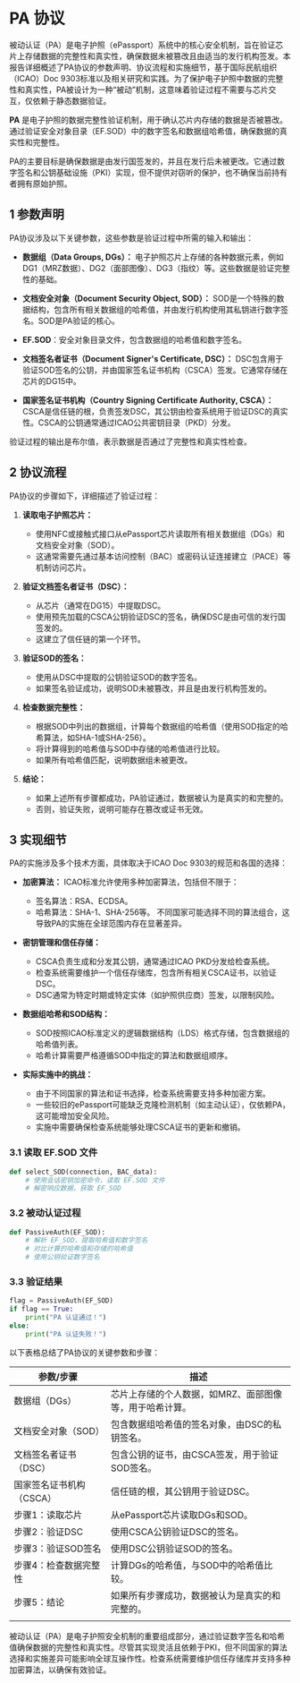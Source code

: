 # PA 协议

被动认证（PA）是电子护照（ePassport）系统中的核心安全机制，旨在验证芯片上存储数据的完整性和真实性，确保数据未被篡改且由适当的发行机构签发。本报告详细概述了PA协议的参数声明、协议流程和实施细节，基于国际民航组织（ICAO）Doc 9303标准以及相关研究和实践。为了保护电子护照中数据的完整性和真实性，PA被设计为一种“被动”机制，这意味着验证过程不需要与芯片交互，仅依赖于静态数据验证。

**PA** 是电子护照的数据完整性验证机制，用于确认芯片内存储的数据是否被篡改。通过验证安全对象目录（EF.SOD）中的数字签名和数据组哈希值，确保数据的真实性和完整性。

PA的主要目标是确保数据是由发行国签发的，并且在发行后未被更改。它通过数字签名和公钥基础设施（PKI）实现，但不提供对窃听的保护，也不确保当前持有者拥有原始护照。

## 1 参数声明

PA协议涉及以下关键参数，这些参数是验证过程中所需的输入和输出：

- **数据组（Data Groups, DGs）：**
  电子护照芯片上存储的各种数据元素，例如DG1（MRZ数据）、DG2（面部图像）、DG3（指纹）等。这些数据是验证完整性的基础。

- **文档安全对象（Document Security Object, SOD）：**
  SOD是一个特殊的数据结构，包含所有相关数据组的哈希值，并由发行机构使用其私钥进行数字签名。SOD是PA验证的核心。

- **EF.SOD**：安全对象目录文件，包含数据组的哈希值和数字签名。

- **文档签名者证书（Document Signer's Certificate, DSC）：**
  DSC包含用于验证SOD签名的公钥，并由国家签名证书机构（CSCA）签发。它通常存储在芯片的DG15中。

- **国家签名证书机构（Country Signing Certificate Authority, CSCA）：**
  CSCA是信任链的根，负责签发DSC，其公钥由检查系统用于验证DSC的真实性。CSCA的公钥通常通过ICAO公共密钥目录（PKD）分发。

验证过程的输出是布尔值，表示数据是否通过了完整性和真实性检查。

## 2 协议流程

PA协议的步骤如下，详细描述了验证过程：

1. **读取电子护照芯片：**
   - 使用NFC或接触式接口从ePassport芯片读取所有相关数据组（DGs）和文档安全对象（SOD）。
   - 这通常需要先通过基本访问控制（BAC）或密码认证连接建立（PACE）等机制访问芯片。

2. **验证文档签名者证书（DSC）：**
   - 从芯片（通常在DG15）中提取DSC。
   - 使用预先加载的CSCA公钥验证DSC的签名，确保DSC是由可信的发行国签发的。
   - 这建立了信任链的第一个环节。

3. **验证SOD的签名：**
   - 使用从DSC中提取的公钥验证SOD的数字签名。
   - 如果签名验证成功，说明SOD未被篡改，并且是由发行机构签发的。

4. **检查数据完整性：**
   - 根据SOD中列出的数据组，计算每个数据组的哈希值（使用SOD指定的哈希算法，如SHA-1或SHA-256）。
   - 将计算得到的哈希值与SOD中存储的哈希值进行比较。
   - 如果所有哈希值匹配，说明数据组未被更改。

5. **结论：**
   - 如果上述所有步骤都成功，PA验证通过，数据被认为是真实的和完整的。
   - 否则，验证失败，说明可能存在篡改或证书无效。

## 3 实现细节

PA的实施涉及多个技术方面，具体取决于ICAO Doc 9303的规范和各国的选择：

- **加密算法：**
  ICAO标准允许使用多种加密算法，包括但不限于：
  - 签名算法：RSA、ECDSA。
  - 哈希算法：SHA-1、SHA-256等。
  不同国家可能选择不同的算法组合，这导致PA的实施在全球范围内存在显著差异。

- **密钥管理和信任存储：**
  - CSCA负责生成和分发其公钥，通常通过ICAO PKD分发给检查系统。
  - 检查系统需要维护一个信任存储库，包含所有相关CSCA证书，以验证DSC。
  - DSC通常为特定时期或特定实体（如护照供应商）签发，以限制风险。

- **数据组哈希和SOD结构：**
  - SOD按照ICAO标准定义的逻辑数据结构（LDS）格式存储，包含数据组的哈希值列表。
  - 哈希计算需要严格遵循SOD中指定的算法和数据组顺序。

- **实际实施中的挑战：**
  - 由于不同国家的算法和证书选择，检查系统需要支持多种加密方案。
  - 一些较旧的ePassport可能缺乏克隆检测机制（如主动认证），仅依赖PA，这可能增加安全风险。
  - 实施中需要确保检查系统能够处理CSCA证书的更新和撤销。

### 3.1 读取 EF.SOD 文件

```python
def select_SOD(connection, BAC_data):     
    # 使用会话密钥加密命令，读取 EF.SOD 文件     
    # 解密响应数据，获取 EF_SOD
```

### 3.2 被动认证过程

```python
def PassiveAuth(EF_SOD):
    # 解析 EF_SOD，提取哈希值和数字签名
    # 对比计算的哈希值和存储的哈希值
    # 使用公钥验证数字签名
```

### 3.3 验证结果

```python
flag = PassiveAuth(EF_SOD)
if flag == True:
    print("PA 认证通过！")
else:
    print("PA 认证失败！")
```

以下表格总结了PA协议的关键参数和步骤：

| **参数/步骤**      | **描述**                        |
| -------------- | ----------------------------- |
| 数据组（DGs）       | 芯片上存储的个人数据，如MRZ、面部图像等，用于哈希计算。 |
| 文档安全对象（SOD）    | 包含数据组哈希值的签名对象，由DSC的私钥签名。      |
| 文档签名者证书（DSC）   | 包含公钥的证书，由CSCA签发，用于验证SOD签名。    |
| 国家签名证书机构（CSCA） | 信任链的根，其公钥用于验证DSC。             |
| 步骤1：读取芯片       | 从ePassport芯片读取DGs和SOD。        |
| 步骤2：验证DSC      | 使用CSCA公钥验证DSC的签名。             |
| 步骤3：验证SOD签名    | 使用DSC公钥验证SOD的签名。              |
| 步骤4：检查数据完整性    | 计算DGs的哈希值，与SOD中的哈希值比较。        |
| 步骤5：结论         | 如果所有步骤成功，数据被认为是真实的和完整的。       |
|                |                               |

被动认证（PA）是电子护照安全机制的重要组成部分，通过验证数字签名和哈希值确保数据的完整性和真实性。尽管其实现灵活且依赖于PKI，但不同国家的算法选择和实施差异可能影响全球互操作性。检查系统需要维护信任存储库并支持多种加密算法，以确保有效验证。